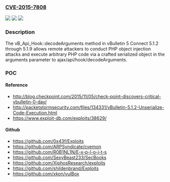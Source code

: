 ### [CVE-2015-7808](https://cve.mitre.org/cgi-bin/cvename.cgi?name=CVE-2015-7808)
![](https://img.shields.io/static/v1?label=Product&message=n%2Fa&color=blue)
![](https://img.shields.io/static/v1?label=Version&message=n%2Fa&color=blue)
![](https://img.shields.io/static/v1?label=Vulnerability&message=n%2Fa&color=brighgreen)

### Description

The vB_Api_Hook::decodeArguments method in vBulletin 5 Connect 5.1.2 through 5.1.9 allows remote attackers to conduct PHP object injection attacks and execute arbitrary PHP code via a crafted serialized object in the arguments parameter to ajax/api/hook/decodeArguments.

### POC

#### Reference
- http://blog.checkpoint.com/2015/11/05/check-point-discovers-critical-vbulletin-0-day/
- http://packetstormsecurity.com/files/134331/vBulletin-5.1.2-Unserialize-Code-Execution.html
- https://www.exploit-db.com/exploits/38629/

#### Github
- https://github.com/0x43f/Exploits
- https://github.com/ARPSyndicate/cvemon
- https://github.com/R0B1NL1N/E-x-p-l-o-i-t-s
- https://github.com/SexyBeast233/SecBooks
- https://github.com/XiphosResearch/exploits
- https://github.com/shildenbrand/Exploits
- https://github.com/xkon/vulBox

